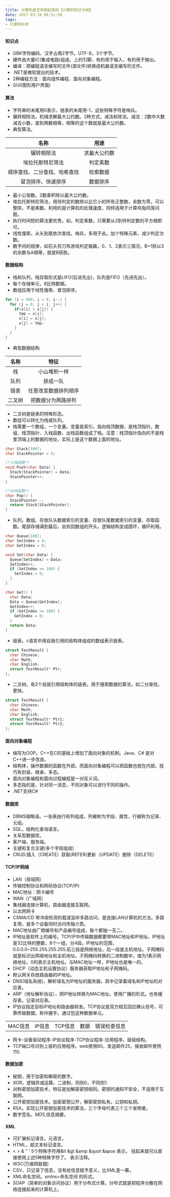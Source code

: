 ```yaml
---
title: 计算机是怎样跑起来的【计算机知识大纲】
date: 2017-03-10 06:51:58
tags:
- 计算机科学
---
```


#### 知识点

- GBK字符编码，汉字占用2字节。UTF-8，3个字节。
- 硬件由大量IC(集成电路)组成，上的引脚，有的用于输入，有的用于输出。
- 编译：把编程语言编写的文件(源文件)转换成机器语言编写的文件。
- .NET是微软提出的技术。
- 2种编程方法：面向组件编程、面向对象编程。
- GUI(图形用户界面)

#### 算法

- 字符串的末尾用0表示，链表的末尾用-1，这些特殊字符是哨兵。
- 辗转相除法，机械求解最大公约数。2种方式，减法和除法。减法：2数中大数减去小数，直到两数相等，相等的这个数就是最大公约数。
- 典型算法。

|名称|用途|
|:--:|:--:|
|辗转相除法|求最大公约数|
|埃拉托斯特尼筛法|判定素数|
|顺序查找、二分查找、哈希查找|检索数据|
|冒泡排序、快速排序|数据排序|
- 最小公倍数。2数乘积除以最大公约数。
- 埃拉托斯特尼筛法，用待判定的数除以比它小的所有正整数，余数为零，可以整除，不是素数。利用的是计算机的处理速度，同样适用于计算鸡兔同笼问题。
- 执行时间短的算法更优秀。如，判定素数，只需要从2到待判定数的平方根即可。
- 线性搜索，从头到尾依次查找。哨兵，多用于此。加个特殊元素，减少判定次数。
- 数字间的规律，如石头剪刀布游戏判定输赢，0、1、2表示三情况，B+1除以3的余数与A相等，就是B获胜。

#### 数据结构

- 栈和队列，栈存取形式是LIFO(后进先出)，队列是FIFO（先进先出）。
- 每个存储单元，8比特数据。
- 数组应用于线性搜索、冒泡排序。

``` c
for (i = 999; i > 0, i--) {
  for (j = 0, j < i, j++) {
    if(x[i] > x[j]) {
      tmp = x[i];
      x[i] = x[j];
      x[j] = tmp;
    }
  }
}
```

- 典型数据结构

|名称|特征|
|:--:|:--:|
|栈|小山堆积一样|
|队列|排成一队|
|链表|任意改变数据排列顺序|
|二叉树|把数据分为两路排列|

- 二叉树是链表的特殊形态。
- 数组可以转化为栈或队列。
- 栈需要一个数组，一个变量。变量是索引，指向栈顶数据，是栈顶指针。数组、栈顶指针、入栈函数、出栈函数组成了栈。注意：栈顶指针指向的不是栈里顶端上的数据的地址，实际上是这个数据上面的地址。

``` c
char Stack[100];
char StackPointer = 0;

/*入栈函数*/
void Push(char Data) {
  Stack[StackPointer] = Data;
  StackPointer++;
}

/*出栈函数*/
char Pop() {
  StackPointer--;
  return Stack[StackPointer];
}
```

- 队列。数组、存放队头数据索引的变量、存放队尾数据索引的变量、存取函数。尾部存储满到最后，会折回数组的开头。逻辑结构变成圆环，循环利用。

``` c
char Queue[100];
char SetIndex = 0;
char GetIndex = 0;

void Set(char Data) {
  Queue[SetIndex] = Data;
  SetIndex++;
  if (SetIndex >= 100) {
    SetIndex = 0;
  }
}

char Get() {
  char Data;
  Data = Queue[GetIndex];
  GetIndex++;
  if (GetIndex >= 100) {
    GetIndex = 0;
  }
  return Data;
}
```

- 链表。c语言中用自我引用的结构体组成的数组表示链表。

``` c
struct TestResult {
  char Chinese;
  char Math;
  char English;
  struct TestResult* Ptr;
};
```

- 二叉树。有2个自我引用结构体的链表。用于搜索数据的算法，如二分查找，更快。

``` c
struct TestResult {
  char Chinese;
  char Math;
  char English;
  struct TestResult* Ptr1;
  struct TestResult* Ptr2;
};
```

#### 面向对象编程

- 缩写为OOP。C++在C的基础上增加了面向对象的机制。Java、C# 是对C++进一步改良。
- 结构体，操作数据的函数在外部。而面向对象编程可以把函数也放在内部。技巧有封装、继承、多态。
- 面向对象编程和面向过程编程是一对反义词。
- 多态指的是，针对同一消息，不同对象可以进行不同的操作。
- .NET支持C#

#### 数据库

- DBMS缩略语。一张表由行和列组成，列被称为字段、属性，行被称为记录、元组。
- SQL，结构化查询语言。
- 关系型数据库。
- 客户端、服务端。
- 主键和复合主键(多个字段组成)
- CRUD.插入（CREATE）获取(REFER)更新（UPDATE）删除（DELETE）

#### TCP/IP网络

- LAN（局域网）
- 传输控制协议和网际协议(TCP/IP)
- MAC地址：网卡编号
- WAN（广域网）
- 集线器连接计算机，路由器连接互联网。
- 以太网网卡
- CSMA/CD 带冲突检测的载波监听多路访问，是连接LAN计算机的方法。多路复用，是多个设备同时访问传输介质。
- MAC地址由厂商编号和产品编号组成，每个都独一无二。
- IP地址是软件上的编号。TCP/IP中传输数据都要带MAC地址和IP地址。IP地址是32比特的整数，8个一组，分4段。IP地址的范围，0.0.0.0~255.255.255.255.前三段是网络地址，后一段是主机地址。子网掩码就是标识出网络地址和主机地址。子网掩码转换的二进制数中，值为1表示网络地址，0的表示主机地址。与MAC地址一样，IP地址也是唯一的。
- DHCP（动态主机设置协议）服务器获取IP地址和子网掩码。
- 默认网关存放路由器的IP地址。
- DNS(域名系统)，解析域名为IP地址的服务器。其中记录着域名和IP地址的对应表。
- ARP（地址解析协议），把IP地址转换为MAC地址。使用广播的形式。也有缓存表，记录对应表。
- IP协议指定目标IP地址和路由器转发。TCP协议是双方相互回应确认信号，可靠传输数据。称作握手。通过包这种数据单元。

||||||
|:--:|:--:|:--:|:--:|:--:|
|MAC信息|IP信息|TCP信息|数据|错误检查信息|

- 网卡-设备驱动程序-IP协议程序-TCP协议程序-应用程序。层级结构。
- TCP端口号识别上层的应用程序。web使用80，发送邮件25，接收邮件使用110.

#### 数据加密

- 秘钥，用于加密和解密的数字。
- XOR，逻辑异或运算。二进制，同则0，不同则1.
- 对称密钥加密技术，特征是加解密密钥相同。密钥的通知不安全，不适用于互联网。
- 公开密钥加密技术。加密密钥公开，解密密钥私有。公钥和私钥。
- RSA，实现公开密钥加密技术的算法，三个字母代表三个三个发明者。
- 数字签名。MD5,信息摘要。

#### XML

- 可扩展标记语言。元语言。
- HTML，超文本标记语言。
- < > & " ' 5个特殊字符用&lt &gt &amp &quot &apos 表示。<![CDATA[  ]]> 括起来就可以直接使用上述5种特殊字符了。<!-- --> 表示注释。
- W3C(万维网联盟)
- CSV，只记录了信息，没有给信息赋予意义，比XML差一筹。
- XML命名空间。xmlns=命名空间 的形式。
- SOAP（简单的对象访问协议）用于分布式计算。分布式就是把程序分散在网络连接起来的计算机上。
